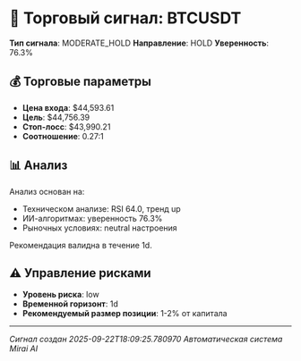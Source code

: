 
# 🎯 Торговый сигнал: BTCUSDT

**Тип сигнала**: MODERATE_HOLD
**Направление**: HOLD
**Уверенность**: 76.3%

## 💰 Торговые параметры
- **Цена входа**: $44,593.61
- **Цель**: $44,756.39
- **Стоп-лосс**: $43,990.21
- **Соотношение**: 0.27:1

## 📊 Анализ

Анализ основан на:
- Техническом анализе: RSI 64.0, тренд up
- ИИ-алгоритмах: уверенность 76.3%
- Рыночных условиях: neutral настроения

Рекомендация валидна в течение 1d.
        

## ⚠️ Управление рисками
- **Уровень риска**: low
- **Временной горизонт**: 1d
- **Рекомендуемый размер позиции**: 1-2% от капитала

---
*Сигнал создан 2025-09-22T18:09:25.780970*
*Автоматическая система Mirai AI*
        